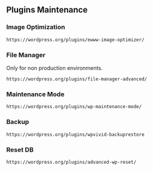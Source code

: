 ## Plugins Maintenance
### Image Optimization
```
https://wordpress.org/plugins/ewww-image-optimizer/
```
### File Manager
Only for non production environments.
```
https://wordpress.org/plugins/file-manager-advanced/
```

### Maintenance Mode
```
https://wordpress.org/plugins/wp-maintenance-mode/
```

### Backup
```
https://wordpress.org/plugins/wpvivid-backuprestore
```
### Reset DB
```
https://wordpress.org/plugins/advanced-wp-reset/
```
